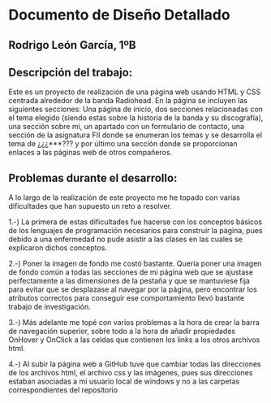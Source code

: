 # Documento de Diseño Detallado
## Rodrigo León García, 1ºB

## Descripción del trabajo:
Este es un proyecto de realización de una página web usando HTML y CSS centrada alrededor de la banda Radiohead. En la página se incluyen las siguientes secciones: Una página de inicio, dos secciones relacionadas con el tema elegido (siendo estas sobre la historia de la banda y su discografía), una sección sobre mí, un apartado con un formulario de contacto, una sección de la asignatura FII donde se enumeran los temas y se desarrolla el tema de ¿¿¿***??? y por último una sección donde se proporcionan enlaces a las páginas web de otros compañeros.

## Problemas durante el desarrollo:
A lo largo de la realización de este proyecto me he topado con varias dificultades que han supuesto un reto a resolver. 

1.-) La primera de estas dificultades fue hacerse con los conceptos básicos de los lenguajes de programación necesarios para construir la página, pues debido a una enfermedad no pude asistir a las clases en las cuales se explicaron dichos conceptos.

2.-) Poner la imagen de fondo me costó bastante. Quería poner una imagen de fondo común a todas las secciones de mi página web que se ajustase perfectamente a las dimensiones de la pestaña y que se mantuviese fija para evitar que se desplazase al navegar por la página, pero encontrar los atributos correctos para conseguir ese comportamiento llevó bastante trabajo de investigación.

3.-) Más adelante me topé con varios problemas a la hora de crear la barra de navegación superior, sobre todo a la hora de añadir propiedades OnHover y OnClick a las celdas que contienen los links a los otros archivos html.

4.-) Al subir la página web a GitHub tuve que cambiar todas las direcciones de los archivos html, el archivo css y las imágenes, pues sus direcciones estaban asociadas a mi usuario local de windows y no a las carpetas correspondientes del repositorio
